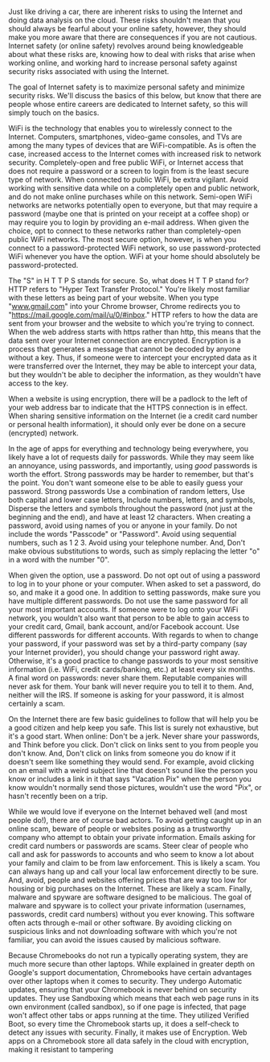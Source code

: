 Just like driving a car, there are inherent risks to using the Internet and doing data analysis on the cloud. These risks shouldn't mean that you should always be fearful about your online safety, however, they should make you more aware that there are consequences if you are not cautious. Internet safety (or online safety) revolves around being knowledgeable about what these risks are, knowing how to deal with risks that arise when working online, and working hard to increase personal safety against security risks associated with using the Internet.

The goal of Internet safety is to maximize personal safety and minimize security risks. We'll discuss the basics of this below, but know that there are people whose entire careers are dedicated to Internet safety, so this will simply touch on the basics.

WiFi is the technology that enables you to wirelessly connect to the Internet. Computers, smartphones, video-game consoles, and TVs are among the many types of devices that are WiFi-compatible. As is often the case, increased access to the Internet comes with increased risk to network security. Completely-open and free public WiFi, or Internet access that does not require a password or a screen to login from is the least secure type of network. When connected to public WiFi, be extra vigilant. Avoid working with sensitive data while on a completely open and public network, and do not make online purchases while on this network. Semi-open WiFi networks are networks potentially open to everyone, but that may require a password (maybe one that is printed on your receipt at a coffee shop) or may require you to login by providing an e-mail address. When given the choice, opt to connect to these networks rather than completely-open public WiFi networks. The most secure option, however, is when you connect to a password-protected WiFi network, so use password-protected WiFi whenever you have the option. WiFi at your home should absolutely be password-protected. 

The "S" in H T T P S stands for secure. So, what does H T T P stand for? HTTP refers to "Hyper Text Transfer Protocol." You're likely most familiar with these letters as being part of your website. When you type "www.gmail.com" into your Chrome browser, Chrome redirects you to "https://mail.google.com/mail/u/0/#inbox." HTTP refers to how the data are sent from your browser  and the website to which you're trying to connect. When the web address starts with https rather than http, this means that the data sent over your Internet connection are encrypted. Encryption is a process that generates a message that cannot be decoded by anyone without a key. Thus, if someone were to intercept your encrypted data as it were transferred over the Internet, they may be able to intercept your data, but they wouldn't be able to decipher the information, as they wouldn't have access to the key. 

When a website is using encryption, there will be a padlock to the left of your web address bar to indicate that the HTTPS connection is in effect. When sharing sensitive information on the Internet (ie a credit card number or personal health information), it should only ever be done on a secure (encrypted) network. 

In the age of apps for everything and technology being everywhere, you likely have a lot of requests daily for passwords. While they may seem like an annoyance, using passwords, and importantly, using *good* passwords is worth the effort. Strong passwords may be harder to remember, but that's the point. You don't want someone else to be able to easily guess your password. Strong passwords Use a combination of random letters, Use both capital and lower case letters, Include numbers, letters, and symbols, Disperse the letters and symbols throughout the password (not just at the beginning and the end), and have at least 12 characters. When creating a password, avoid using names of you or anyone in your family. Do not include the words "Passcode" or "Password". Avoid using sequential numbers, such as 1 2 3. Avoid using your telephone number. And, Don't make obvious substitutions to words, such as simply replacing the letter "o" in a word with the number "0".

When given the option, use a password. Do not opt out of using a password to log in to your phone or your computer. When asked to set a password, do so, and make it a good one. In addition to setting passwords, make sure you have multiple different passwords. Do not use the same password for all your most important accounts. If someone were to log onto your WiFi network, you wouldn't also want that person to be able to gain access to your credit card, Gmail, bank account, and/or Facebook account. Use different passwords for different accounts. With regards to when to change your password, if your password was set by a third-party company (say your Internet provider), you should change your password right away. Otherwise, it's a good practice to change passwords to your most sensitive information (i.e. WiFi, credit cards/banking, etc.) at least every six months. A final word on passwords: never share them. Reputable companies will never ask for them. Your bank will never require you to tell it to them. And, neither will the IRS. If someone is asking for your password, it is almost certainly a scam. 

On the Internet there are few basic guidelines to follow that will help you be a good citizen and help keep you safe. This list is surely not exhaustive, but it's a good start. When online: Don't be a jerk. Never share your passwords, and Think before you click. Don't click on links sent to you from people you don't know. And, Don't click on links from someone you do know if it doesn't seem like something they would send. For example, avoid clicking on  an email with a weird subject line that doesn't sound like the person you know or includes a link in it that says "Vacation Pix" when the person you know wouldn't normally send those pictures, wouldn't use the word "Pix", or hasn't recently been on a trip.

While we would love if everyone on the Internet behaved well (and most people do!), there are of course bad actors. To avoid getting caught up in an online scam, beware of people or websites posing as a trustworthy company who attempt to obtain your private information.  Emails asking for credit card numbers or passwords are scams. Steer clear of people who call and ask for passwords to accounts and who seem to know a lot about your family and claim to be from law enforcement. This is likely a scam. You can always hang up and call your local law enforcement directly to be sure. And, avoid, people and websites offering prices that are way too low for housing or big purchases on the Internet. These are likely a scam. Finally, malware and spyware are software designed to be malicious. The goal of malware and spyware is to collect your private information (usernames, passwords, credit card numbers) without you ever knowing. This software often acts through e-mail or other software. By avoiding clicking on suspicious links and not downloading software with which you're not familiar, you can avoid the issues caused by malicious software.

Because Chromebooks do not run a typically operating system, they are much more secure than other laptops. While explained in greater depth on Google's support documentation, Chromebooks have certain advantages over other laptops when it comes to security. They undergo Automatic updates, ensuring that your Chromebook is never behind on security updates. They use Sandboxing which means that each web page runs in its own environment (called sandbox), so if one page is infected, that page won't affect other tabs or apps running at the time. They utilized Verified Boot, so every time the Chromebook starts up, it does a self-check to detect any issues with security. Finally, it makes use of Encryption. Web apps on a Chromebook store all data safely in the cloud with encryption, making it resistant to tampering


